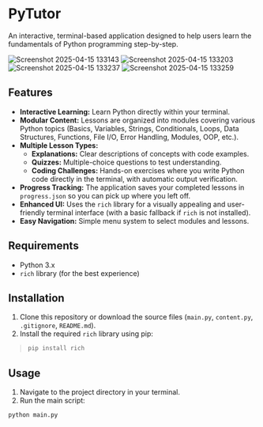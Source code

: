 # PyTutor

An interactive, terminal-based application designed to help users learn the fundamentals of Python programming step-by-step.

![Screenshot 2025-04-15 133143](https://github.com/user-attachments/assets/0740a7df-c84f-4ca4-a383-19f9bd1f6277)
![Screenshot 2025-04-15 133203](https://github.com/user-attachments/assets/4866cb44-e3b3-4237-bb36-f094b1418bb9)
![Screenshot 2025-04-15 133237](https://github.com/user-attachments/assets/b10bad54-fdee-4c72-ac8d-943ee38beb7b)
![Screenshot 2025-04-15 133259](https://github.com/user-attachments/assets/76f955f5-b512-4c05-a6d5-e0c5d1ec1057)


## Features

*   **Interactive Learning:** Learn Python directly within your terminal.
*   **Modular Content:** Lessons are organized into modules covering various Python topics (Basics, Variables, Strings, Conditionals, Loops, Data Structures, Functions, File I/O, Error Handling, Modules, OOP, etc.).
*   **Multiple Lesson Types:**
    *   **Explanations:** Clear descriptions of concepts with code examples.
    *   **Quizzes:** Multiple-choice questions to test understanding.
    *   **Coding Challenges:** Hands-on exercises where you write Python code directly in the terminal, with automatic output verification.
*   **Progress Tracking:** The application saves your completed lessons in `progress.json` so you can pick up where you left off.
*   **Enhanced UI:** Uses the `rich` library for a visually appealing and user-friendly terminal interface (with a basic fallback if `rich` is not installed).
*   **Easy Navigation:** Simple menu system to select modules and lessons.

## Requirements

*   Python 3.x
*   `rich` library (for the best experience)

## Installation

1.  Clone this repository or download the source files (`main.py`, `content.py`, `.gitignore`, `README.md`).
2.  Install the required `rich` library using pip:

> ```bash
> pip install rich
> ```

## Usage

1.  Navigate to the project directory in your terminal.
2.  Run the main script:

```bash
python main.py
